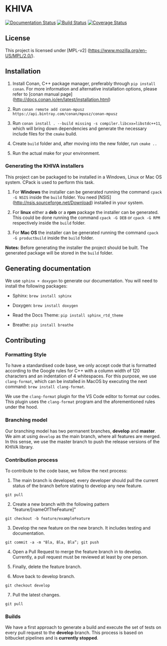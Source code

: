 # KHIVA

[![Documentation Status](https://readthedocs.org/projects/khiva/badge/?version=latest)](https://khiva.readthedocs.io/en/latest/?badge=latest)
[![Build Status](https://travis-ci.com/shapelets/khiva.svg?branch=develop)](https://travis-ci.com/shapelets/khiva)
[![Coverage Status](https://coveralls.io/repos/github/shapelets/khiva/badge.svg?branch=develop)](https://coveralls.io/github/shapelets/khiva?branch=develop)


## License

This project is licensed under [MPL-v2] (https://www.mozilla.org/en-US/MPL/2.0/).

## Installation

1. Install Conan, C++ package manager, preferably through `pip install conan`. For more information and alternative installation options, please refer to [conan manual page] (http://docs.conan.io/en/latest/installation.html)

2. Run `conan remote add conan-mpusz https://api.bintray.com/conan/mpusz/conan-mpusz`

3. Run `conan install . --build missing -s compiler.libcxx=libstdc++11`, which will bring down dependencies and generate the necessary include files for the `cmake` build.

4. Create `build` folder and, after moving into the new folder, run `cmake ..`

5. Run the actual make for your environment.

### Generating the KHIVA installers

This project can be packaged to be installed in a Windows, Linux or Mac OS system. CPack is used to perform this task.

1. For **Windows** the installer can be generated running the command `cpack -G NSIS` inside the `build` folder. You need [NSIS] (http://nsis.sourceforge.net/Download) installed in your system.

2. For **linux** either a **deb** or a **rpm** package the installer can be generated. This could be done running the command `cpack -G DEB` or `cpack -G RPM` respectively inside the `build` folder.

3. For **Mac OS** the installer can be generated running the command `cpack -G productbuild` inside the `build` folder.

**Notes:** Before generating the installer the project should be built. The generated package will be stored in the `build` folder.

## Generating documentation

We use `sphinx + doxygen` to generate our documentation. You will need to install the following packages:

* Sphinx: `brew install sphinx`

* Doxygen: `brew install doxygen`

* Read the Docs Theme: `pip install sphinx_rtd_theme`

* Breathe: `pip install breathe`

## Contributing

### Formatting Style

To have a standardised code base, we only accept code that is formatted according to the Google rules for C++ with a column width of 120 characters and an indentation of 4 whitespaces. For this purpose, we use `clang-format`, which can be installed in MacOS by executing the next command: `brew install clang-format`.

We use the `clang-format` plugin for the VS Code editor to format our codes. This plugin uses the `clang-format` program and the aforementioned rules under the hood.

### Branching model

Our branching model has two permanent branches, **develop** and **master**. We aim at using `develop` as the main branch, where all features are merged. In this sense, we use the master branch to push the release versions of the KHIVA library.

### Contribution process

To contribute to the code base, we follow the next process:

1. The main branch is developed; every developer should pull the current status of the branch before stating to develop any new feature.

`git pull`

2. Create a new branch with the following pattern "feature/[nameOfTheFeature]"

`git checkout -b feature/exampleFeature`

3. Develop the new feature on the new branch. It includes testing and documentation.

`git commit -a -m "Bla, Bla, Bla”; git push`

4. Open a Pull Request to merge the feature branch in to develop. Currently, a pull request must be reviewed at least by one person.

5. Finally, delete the feature branch.

6. Move back to develop branch.

`git checkout develop`

7. Pull the latest changes.

`git pull`

### Builds

We have a first approach to generate a build and execute the set of tests on every pull request to the **develop** branch. This process is based on bitbucket pipelines and is **currently stopped**.